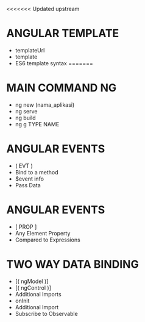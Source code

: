 <<<<<<< Updated upstream
# ANGULAR TEMPLATE
- templateUrl
- template
- ES6 template syntax
=======
# MAIN COMMAND NG
- ng new (nama_aplikasi)
- ng serve
- ng build
- ng g TYPE NAME


# ANGULAR EVENTS
- ( EVT )
- Bind to a method
- $event info
- Pass Data

# ANGULAR EVENTS
- [ PROP ]
- Any Element Property
- Compared to Expressions


# TWO WAY DATA BINDING
- [( ngModel )]
- [( ngControl )]
- Additional Imports
- onInit
- Additional Import
- Subscribe to Observable

